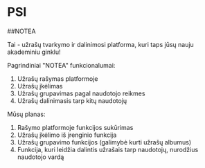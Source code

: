 # PSI

##NOTEA

Tai - užrašų tvarkymo ir dalinimosi platforma, kuri taps jūsų nauju akademiniu ginklu!

Pagrindiniai "NOTEA" funkcionalumai:
1. Užrašų rašymas platformoje
2. Užrašų įkėlimas
3. Užrašų grupavimas pagal naudotojo reikmes
4. Užrašų dalinimasis tarp kitų naudotojų

Mūsų planas:
1. Rašymo platformoje funkcijos sukūrimas
2. Užrašų įkėlimo iš įrenginio funkcija
3. Užrašų grupavimo funkcijos (galimybė kurti užrašų albumus)
4. Funkcija, kuri leidžia dalintis užrašais tarp naudotojų, nurodžius naudotojo vardą
